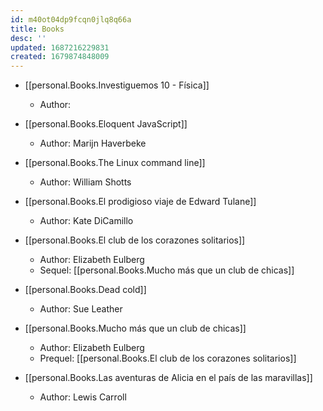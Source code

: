 ```yaml
---
id: m40ot04dp9fcqn0jlq8q66a
title: Books
desc: ''
updated: 1687216229831
created: 1679874848009
---
```


- [[personal.Books.Investiguemos 10 - Física]]

	- Author:

- [[personal.Books.Eloquent JavaScript]]

	- Author: Marijn Haverbeke

- [[personal.Books.The Linux command line]]

	- Author: William Shotts

- [[personal.Books.El prodigioso viaje de Edward Tulane]]

	- Author: Kate DiCamillo

- [[personal.Books.El club de los corazones solitarios]]

	- Author: Elizabeth Eulberg
	- Sequel: [[personal.Books.Mucho más que un club de chicas]]

- [[personal.Books.Dead cold]]

	- Author: Sue Leather

- [[personal.Books.Mucho más que un club de chicas]]

	- Author: Elizabeth Eulberg
	- Prequel: [[personal.Books.El club de los corazones solitarios]]

- [[personal.Books.Las aventuras de Alicia en el país de las maravillas]]

	- Author: Lewis Carroll

